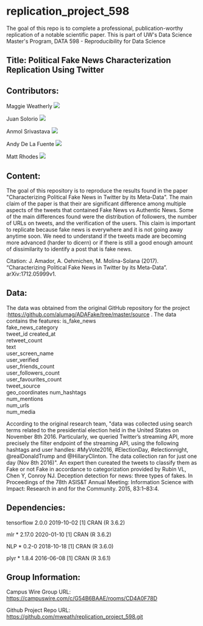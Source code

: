 # replication_project_598

The goal of this repo is to complete a professional, publication-worthy replication of a notable scientific paper. This is part of UW's Data Science Master's Program, DATA 598 - Reproducibility for Data Science

## Title: Political Fake News Characterization Replication Using Twitter
 

## Contributors:

Maggie Weatherly [![](https://orcid.org/sites/default/files/images/orcid_16x16.png)](https://orcid.org/0000-0003-3682-8216)

Juan Solorio [![](https://orcid.org/sites/default/files/images/orcid_16x16.png)](https://orcid.org/0000-0003-3833-9459)

Anmol Srivastava [![](https://orcid.org/sites/default/files/images/orcid_16x16.png)](https://orcid.org/0000-0002-9553-3904)

Andy De La Fuente [![](https://orcid.org/sites/default/files/images/orcid_16x16.png)](https://orcid.org/0000-0003-4148-8690)

Matt Rhodes [![](https://orcid.org/sites/default/files/images/orcid_16x16.png)](https://orcid.org/0000-0002-4400-7111)

## Content: 

The goal of this repository is to reproduce the results found in the paper "Characterizing Political Fake News in Twitter by its Meta-Data". The main claim of the paper is that their are significant difference among multiple aspects of the tweets that contained Fake News vs Authentic News. Some of the main differences found were the distribution of followers, the number of URLs on tweets, and the verification of the users. This claim is important to replicate because fake news is everywhere and it is not going away anytime soon. We need to understand if the tweets made are becoming more advanced (harder to dicern) or if there is still a good enough amount of dissimilarity to identify a post that is fake news.                                                                           

Citation: J. Amador, A. Oehmichen, M. Molina-Solana (2017). “Characterizing Political Fake News in Twitter by its Meta-Data”. arXiv:1712.05999v1.

## Data:

The data was obtained from the original GitHub repository for the project :https://github.com/alumag/ADAFake/tree/master/source .
The data contains the features:
is_fake_news	
fake_news_category	
tweet_id	created_at	
retweet_count	
text	
user_screen_name	
user_verified	
user_friends_count	
user_followers_count	
user_favourites_count	
tweet_source	
geo_coordinates	
num_hashtags	
num_mentions	
num_urls	
num_media

According to the original research team, "data was collected using search terms related to the presidential election held in the United States on November 8th 2016. Particularly, we queried Twitter’s streaming API, more precisely the filter endpoint of the streaming API, using the following hashtags and user handles: #MyVote2016, #ElectionDay, #electionnight, @realDonaldTrump and @HillaryClinton. The data collection ran for just one day (Nov 8th 2016)".
An expert then cureated the tweets to classify them as Fake or not Fake in accordance to categorization provided by 
Rubin VL, Chen Y, Conroy NJ. Deception detection for news: three types of fakes. In Proceedings of the 78th ASIS&T Annual Meeting: Information Science with Impact: Research in and for the Community. 2015, 83:1–83:4.

## Dependencies:
 tensorflow    2.0.0   2019-10-02 [1] CRAN (R 3.6.2)

 mlr         * 2.17.0  2020-01-10 [1] CRAN (R 3.6.2)

 NLP         * 0.2-0   2018-10-18 [1] CRAN (R 3.6.0)

 plyr        * 1.8.4   2016-06-08 [1] CRAN (R 3.6.1)
 

## Group Information:

Campus Wire Group URL: https://campuswire.com/c/G54B6BAAE/rooms/CD4A0F78D

Github Project Repo URL: https://github.com/mweath/replication_project_598.git




